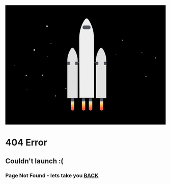 <body>
    <div>
        <svg width="1123" height="837" viewBox="0 0 1123 837" fill="none" xmlns="http://www.w3.org/2000/svg">
            <rect width="1123" height="837" fill="black"/>
            <g id="sky" filter="url(#filter0_d)">
            <rect id="background" x="30" y="26" width="1063" height="777" rx="20" fill="black"/>
            <g id="stars">
            <path id="Vector" d="M202.12 319.2C204.937 319.2 207.22 316.917 207.22 314.1C207.22 311.283 204.937 309 202.12 309C199.303 309 197.02 311.283 197.02 314.1C197.02 316.917 199.303 319.2 202.12 319.2Z" fill="white"/>
            <path id="Vector_2" d="M566.12 615.2C568.937 615.2 571.22 612.917 571.22 610.1C571.22 607.283 568.937 605 566.12 605C563.303 605 561.02 607.283 561.02 610.1C561.02 612.917 563.303 615.2 566.12 615.2Z" fill="white"/>
            <path id="Vector_3" d="M351.12 638.95C352.694 638.95 353.97 637.674 353.97 636.1C353.97 634.526 352.694 633.25 351.12 633.25C349.546 633.25 348.27 634.526 348.27 636.1C348.27 637.674 349.546 638.95 351.12 638.95Z" fill="white"/>
            <path id="Vector_4" d="M985.11 503.99C986.684 503.99 987.96 502.714 987.96 501.14C987.96 499.566 986.684 498.29 985.11 498.29C983.536 498.29 982.26 499.566 982.26 501.14C982.26 502.714 983.536 503.99 985.11 503.99Z" fill="white"/>
            <path id="Vector_5" d="M822.11 247.99C823.684 247.99 824.96 246.714 824.96 245.14C824.96 243.566 823.684 242.29 822.11 242.29C820.536 242.29 819.26 243.566 819.26 245.14C819.26 246.714 820.536 247.99 822.11 247.99Z" fill="white"/>
            <path id="Vector_6" d="M1053.11 372.99C1054.68 372.99 1055.96 371.714 1055.96 370.14C1055.96 368.566 1054.68 367.29 1053.11 367.29C1051.54 367.29 1050.26 368.566 1050.26 370.14C1050.26 371.714 1051.54 372.99 1053.11 372.99Z" fill="white"/>
            <path id="Vector_7" d="M292.12 152.2C294.937 152.2 297.22 149.917 297.22 147.1C297.22 144.283 294.937 142 292.12 142C289.303 142 287.02 144.283 287.02 147.1C287.02 149.917 289.303 152.2 292.12 152.2Z" fill="white"/>
            <path id="Vector_8" d="M151.95 492.17H147.41V487.63H145.56V492.17H141.02V494.02H145.56V498.55H147.41V494.02H151.95V492.17Z" fill="white"/>
            <path id="Vector_9" d="M265.95 490.17H261.41V485.63H259.56V490.17H255.02V492.02H259.56V496.55H261.41V492.02H265.95V490.17Z" fill="white"/>
            <path id="Vector_10" d="M428.95 582.17H424.41V577.63H422.56V582.17H418.02V584.02H422.56V588.55H424.41V584.02H428.95V582.17Z" fill="white"/>
            <path id="Vector_11" d="M776.98 344.67H774.91V342.6H774.07V344.67H772V345.51H774.07V347.58H774.91V345.51H776.98V344.67Z" fill="white"/>
            <path id="Vector_12" d="M68.98 422.67H66.91V420.6H66.07V422.67H64V423.51H66.07V425.58H66.91V423.51H68.98V422.67Z" fill="white"/>
            <path id="Vector_13" d="M153.98 592.67H151.91V590.6H151.07V592.67H149V593.51H151.07V595.58H151.91V593.51H153.98V592.67Z" fill="white"/>
            <path id="Vector_14" d="M297.97 357.71H295.9V355.64H295.06V357.71H292.99V358.55H295.06V360.62H295.9V358.55H297.97V357.71Z" fill="white"/>
            <path id="Vector_15" d="M321.98 268.67H319.91V266.6H319.07V268.67H317V269.51H319.07V271.58H319.91V269.51H321.98V268.67Z" fill="white"/>
            <path id="Vector_16" d="M956.9 333.07C957.916 333.07 958.74 332.246 958.74 331.23C958.74 330.214 957.916 329.39 956.9 329.39C955.884 329.39 955.06 330.214 955.06 331.23C955.06 332.246 955.884 333.07 956.9 333.07Z" fill="white"/>
            </g>
            <g id="rocket">
            <path id="Vector_17" d="M635.46 400H466V406.78H635.46V400Z" fill="#535461"/>
            <g id="body-rocket">
            <path id="Vector_18" d="M482.581 674.368H458.851L463.091 645.558H478.341L482.581 674.368Z" fill="#535461"/>
            <path id="Vector_19" d="M685.931 674.368H662.211L666.441 645.558H681.701L685.931 674.368Z" fill="#535461"/>
            <g id="Group" opacity="0.1">
            <path id="Vector_20" opacity="0.1" d="M665.261 656.998H682.881L681.701 648.948H666.441L665.261 656.998Z" fill="black"/>
            </g>
            <path id="Vector_21" d="M559.681 674.368H535.961L540.191 645.558H555.451L559.681 674.368Z" fill="#535461"/>
            <path id="Vector_22" d="M607.981 674.368H584.261L588.491 645.558H603.741L607.981 674.368Z" fill="#535461"/>
            <g id="Group_2" opacity="0.1">
            <path id="Vector_23" opacity="0.1" d="M587.311 656.998H604.931L603.741 648.948H588.491L587.311 656.998Z" fill="black"/>
            </g>
            <path id="Vector_24" d="M677.861 300.724L677.86 300.724L677.869 300.733C681.479 304.531 686.193 310.849 691.386 320.975C702.335 342.647 707.995 366.605 707.901 390.887V390.888V652.328H633.901L633.901 391.988L633.901 391.986C633.785 367.014 639.733 342.386 651.234 320.22C655.114 312.85 659.549 305.944 664.436 300.73L664.436 300.73L664.442 300.724C665.29 299.787 666.326 299.038 667.481 298.525C668.637 298.012 669.887 297.747 671.151 297.747C672.415 297.747 673.666 298.012 674.821 298.525C675.977 299.038 677.012 299.787 677.861 300.724Z" fill="#E0E0E0" stroke="black"/>
            <path id="Vector_25" d="M463.524 300.733L463.524 300.733L463.532 300.724C464.38 299.787 465.416 299.038 466.571 298.525C467.727 298.012 468.977 297.747 470.241 297.747C471.505 297.747 472.755 298.012 473.911 298.525C475.067 299.038 476.102 299.787 476.95 300.724L476.95 300.724L476.957 300.731C481.853 305.944 486.278 312.85 490.168 320.22C501.665 342.388 507.612 367.014 507.501 391.986V391.988V652.328H433.501L433.501 390.888L433.501 390.887C433.408 366.605 439.067 342.647 450.017 320.975C455.2 310.849 459.913 304.531 463.524 300.733Z" fill="#E0E0E0" stroke="black"/>
            <path id="Vector_26" d="M490.201 396.448L508.001 396.538V418.478H490.201V396.448Z" fill="#535461"/>
            <path id="Vector_27" d="M633.401 396.448L651.191 396.538V418.478H633.401V396.448Z" fill="#535461"/>
            <g id="Group_3" opacity="0.1">
            <path id="Vector_28" opacity="0.1" d="M490.611 319.648C486.711 312.258 482.261 305.308 477.321 300.048C475.926 298.502 474.062 297.456 472.016 297.071C469.969 296.686 467.852 296.984 465.991 297.918C467.063 298.453 468.032 299.175 468.851 300.048C473.781 305.308 478.241 312.258 482.131 319.648C493.671 341.887 499.638 366.595 499.521 391.648V652.468H508.001V391.658C508.115 366.602 502.147 341.892 490.611 319.648V319.648Z" fill="black"/>
            </g>
            <g id="Group_4" opacity="0.1">
            <path id="Vector_29" opacity="0.1" d="M657.571 320.368C661.461 312.978 665.921 306.028 670.851 300.768C671.773 299.772 672.889 298.976 674.131 298.428C672.298 297.626 670.26 297.421 668.304 297.841C666.348 298.261 664.573 299.285 663.231 300.768C658.291 306.028 653.831 312.978 649.941 320.368C638.407 342.609 632.44 367.315 632.551 392.368V653.228H640.181V392.388C640.061 367.328 646.029 342.613 657.571 320.368V320.368Z" fill="black"/>
            </g>
            <path id="Vector_30" d="M471.041 738.768H470.391C467.331 738.768 464.395 737.553 462.231 735.388C460.067 733.224 458.851 730.289 458.851 727.228V674.368H482.581V727.228C482.581 730.289 481.365 733.224 479.201 735.388C477.037 737.553 474.102 738.768 471.041 738.768Z" fill="url(#paint0_linear)"/>
            <path id="Vector_31" d="M548.371 738.518H547.721C544.661 738.518 541.725 737.303 539.561 735.138C537.397 732.974 536.181 730.039 536.181 726.978V674.118H559.911V726.978C559.911 730.039 558.695 732.974 556.531 735.138C554.367 737.303 551.432 738.518 548.371 738.518Z" fill="url(#paint1_linear)"/>
            <path id="Vector_32" d="M597.371 738.518H596.721C593.661 738.518 590.725 737.303 588.561 735.138C586.397 732.974 585.181 730.039 585.181 726.978V674.118H608.911V726.978C608.911 730.039 607.695 732.974 605.531 735.138C603.367 737.303 600.432 738.518 597.371 738.518Z" fill="url(#paint2_linear)"/>
            <path id="Vector_33" d="M674.371 738.518H673.721C670.661 738.518 667.725 737.303 665.561 735.138C663.397 732.974 662.181 730.039 662.181 726.978V674.118H685.911V726.978C685.911 730.039 684.695 732.974 682.531 735.138C680.367 737.303 677.432 738.518 674.371 738.518Z" fill="url(#paint3_linear)"/>
            <path id="Vector_34" d="M578.51 96.4834L578.52 96.4957L578.531 96.5076C583.685 102.221 590.434 111.588 597.797 126.726L597.798 126.73C613.465 158.638 621.544 194.732 621.655 231.32L622.93 650.608L517.93 650.927L516.661 233.319C516.547 195.664 524.762 158.515 541.048 125.774C546.594 114.716 552.917 104.371 559.813 96.561L559.822 96.5507L559.831 96.5402C560.972 95.1742 562.398 94.0744 564.009 93.3179C565.62 92.5615 567.377 92.1667 569.157 92.1613C570.937 92.1559 572.697 92.54 574.312 93.2866C575.928 94.0333 577.361 95.1244 578.51 96.4834Z" fill="#EEEEEE" stroke="black" stroke-width="2"/>
            <path id="Vector_35" d="M585.811 142.368H551.971C545.896 142.368 540.971 147.293 540.971 153.368V156.958C540.971 163.034 545.896 167.958 551.971 167.958H585.811C591.886 167.958 596.811 163.034 596.811 156.958V153.368C596.811 147.293 591.886 142.368 585.811 142.368Z" fill="#535461"/>
            <path id="Vector_36" d="M433.431 396.448L451.231 396.538V418.478H433.431V396.448Z" fill="#535461"/>
            <path id="Vector_37" d="M690.171 396.448L707.961 396.538V418.478H690.171V396.448Z" fill="#535461"/>
            </g>
            </g>
            </g>
            <defs>
            <filter id="filter0_d" x="0" y="0" width="1123" height="837" filterUnits="userSpaceOnUse" color-interpolation-filters="sRGB">
            <feFlood flood-opacity="0" result="BackgroundImageFix"/>
            <feColorMatrix in="SourceAlpha" type="matrix" values="0 0 0 0 0 0 0 0 0 0 0 0 0 0 0 0 0 0 127 0"/>
            <feOffset dy="4"/>
            <feGaussianBlur stdDeviation="15"/>
            <feColorMatrix type="matrix" values="0 0 0 0 0 0 0 0 0 0 0 0 0 0 0 0 0 0 0.7 0"/>
            <feBlend mode="normal" in2="BackgroundImageFix" result="effect1_dropShadow"/>
            <feBlend mode="normal" in="SourceGraphic" in2="effect1_dropShadow" result="shape"/>
            </filter>
            <linearGradient id="paint0_linear" x1="470.721" y1="674.368" x2="470.721" y2="738.768" gradientUnits="userSpaceOnUse">
            <stop stop-color="#E0E0E0"/>
            <stop offset="0.31" stop-color="#FCCC63"/>
            <stop offset="0.77" stop-color="#F55F44"/>
            </linearGradient>
            <linearGradient id="paint1_linear" x1="548.051" y1="674.118" x2="548.051" y2="738.518" gradientUnits="userSpaceOnUse">
            <stop stop-color="#E0E0E0"/>
            <stop offset="0.31" stop-color="#FCCC63"/>
            <stop offset="0.77" stop-color="#F55F44"/>
            </linearGradient>
            <linearGradient id="paint2_linear" x1="597.051" y1="674.118" x2="597.051" y2="738.518" gradientUnits="userSpaceOnUse">
            <stop stop-color="#E0E0E0"/>
            <stop offset="0.31" stop-color="#FCCC63"/>
            <stop offset="0.77" stop-color="#F55F44"/>
            </linearGradient>
            <linearGradient id="paint3_linear" x1="674.051" y1="674.118" x2="674.051" y2="738.518" gradientUnits="userSpaceOnUse">
            <stop stop-color="#E0E0E0"/>
            <stop offset="0.31" stop-color="#FCCC63"/>
            <stop offset="0.77" stop-color="#F55F44"/>
            </linearGradient>
            </defs>
            </svg>
    </div>
    <div class="text">
        <h1>404 Error</h1>  
      <h2>Couldn't launch :(</h2>
         <h3>Page Not Found - lets take you <a href="https://verymeticulous.github.io/wikAPEdia/">BACK</a></h3> 
    </div>
</body>
